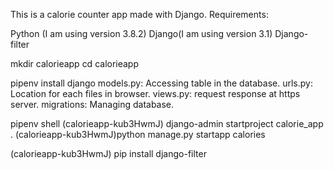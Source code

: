 This is a calorie counter app made with Django. 
Requirements:

Python (I am using version 3.8.2)
Django(I am using version 3.1)
Django-filter

mkdir calorieapp
cd calorieapp

pipenv install django
models.py: Accessing table in the database.
urls.py: Location for each files in browser.
views.py: request response at https server.
migrations: Managing database.

pipenv shell
(calorieapp-kub3HwmJ) django-admin startproject calorie_app .
(calorieapp-kub3HwmJ)python manage.py startapp calories

(calorieapp-kub3HwmJ) pip install django-filter

